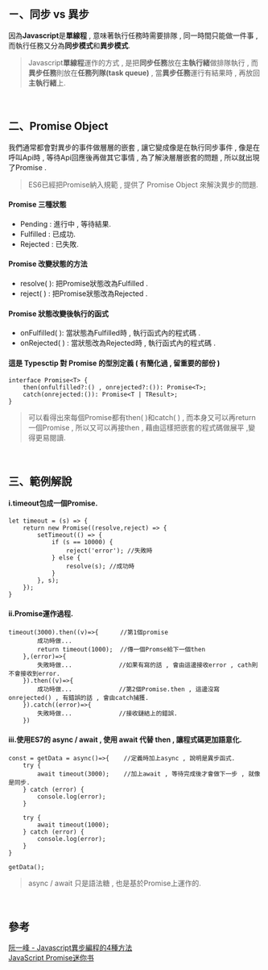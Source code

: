 ## ㄧ、同步 vs 異步
因為**Javascript**是**單線程** , 意味著執行任務時需要排隊 , 同一時間只能做一件事 , 
而執行任務又分為**同步模式**和**異步模式**.

> Javascript**單線程**運作的方式 , 是把**同步任務**放在**主執行緒**做排隊執行 , 而**異步任務**則放在**任務列隊(task queue)** , 當**異步任務**運行有結果時 , 再放回**主執行緒**上.  

<br />

## 二、Promise Object
我們通常都會對異步的事件做層層的嵌套 , 讓它變成像是在執行同步事件 , 像是在呼叫Api時 , 等待Api回應後再做其它事情 , 為了解決層層嵌套的問題 , 所以就出現了Promise .

> ES6已經把Promise納入規範 , 提供了 Promise Object 來解決異步的問題.

#### Promise 三種狀態  
- Pending : 進行中 , 等待結果.   
- Fulfilled : 已成功. 
- Rejected :  已失敗.  

#### Promise 改變狀態的方法  
- resolve( ): 把Promise狀態改為Fulfilled .    
- reject( ) : 把Promise狀態改為Rejected .

#### Promise 狀態改變後執行的函式
- onFulfilled( ): 當狀態為Fulfilled時 , 執行函式內的程式碼 .    
- onRejected( ) : 當狀態改為Rejected時 , 執行函式內的程式碼 . 

#### 這是 Typesctip 對 Promise 的型別定義 ( 有簡化過 , 留重要的部份 )

    interface Promise<T> {  
        then(onfulfilled?:() , onrejected?:()): Promise<T>;
        catch(onrejected:()): Promise<T | TResult>;  
    }   
> 可以看得出來每個Promise都有then( )和catch( ) , 而本身又可以再return一個Promise , 所以又可以再接then , 藉由這樣把嵌套的程式碼做展平 ,變得更易閱讀.  

<br />

## 三、範例解說

#### i.timeout包成一個Promise.

    let timeout = (s) => {
        return new Promise((resolve,reject) => {
            setTimeout(() => {
                if (s == 10000) {
                    reject('error'); //失敗時
                } else {
                    resolve(s); //成功時
                }
            }, s);
        });
    }

#### ii.Promise運作過程.

    timeout(3000).then((v)=>{      //第1個promise       
            成功時做...
            return timeout(1000);  //傳一個Promse給下一個then
        },(error)=>{         
            失敗時做...             //如果有寫的話 , 會由這邊接收error , cath則不會接收到error.
        }).then((v)=>{
            成功時做...             //第2個Promise.then , 這邊沒寫onrejected() , 有錯誤的話 , 會由catch捕獲.
        }).catch((error)=>{
            失敗時做...             //接收鏈結上的錯誤.
        })


#### iii.使用ES7的 async / await , 使用 await 代替 then , 讓程式碼更加語意化.

    const = getData = async()=>{    //定義時加上async , 說明是異步函式.
        try {
            await timeout(3000);    //加上await , 等待完成後才會做下一步 , 就像是同步.
        } catch (error) {
            console.log(error);
        }

        try {
            await timeout(1000);
        } catch (error) {
            console.log(error);
        }
    }

    getData();
 > async / await 只是語法糖 , 也是基於Promise上運作的.

<br />

## 參考  
   [阮一峰 - Javascript異步編程的4種方法](http://www.ruanyifeng.com/blog/2012/12/asynchronous%EF%BC%BFjavascript.html)  
   [JavaScript Promise迷你书](http://liubin.org/promises-book/)
